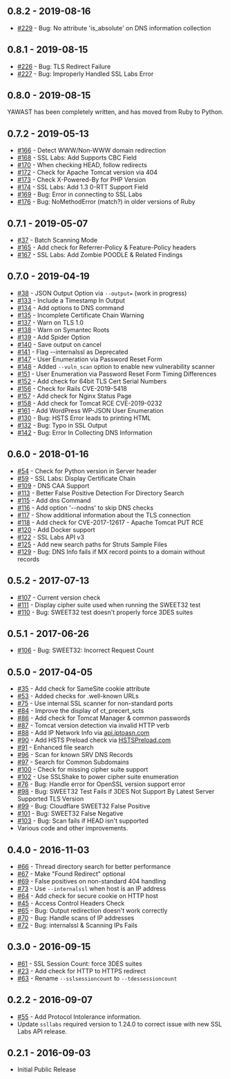 ## 0.8.2 - 2019-08-16

* [#229](https://github.com/adamcaudill/yawast/issues/229) - Bug: No attribute 'is_absolute' on DNS information collection

## 0.8.1 - 2019-08-15

* [#226](https://github.com/adamcaudill/yawast/issues/226) - Bug: TLS Redirect Failure
* [#227](https://github.com/adamcaudill/yawast/issues/227) - Bug: Improperly Handled SSL Labs Error

## 0.8.0 - 2019-08-15

YAWAST has been completely written, and has moved from Ruby to Python.

## 0.7.2 - 2019-05-13

* [#166](https://github.com/adamcaudill/yawast/issues/166) - Detect WWW/Non-WWW domain redirection
* [#168](https://github.com/adamcaudill/yawast/issues/168) - SSL Labs: Add Supports CBC Field
* [#170](https://github.com/adamcaudill/yawast/issues/170) - When checking HEAD, follow redirects
* [#172](https://github.com/adamcaudill/yawast/issues/172) - Check for Apache Tomcat version via 404
* [#173](https://github.com/adamcaudill/yawast/issues/173) - Check X-Powered-By for PHP Version
* [#174](https://github.com/adamcaudill/yawast/issues/174) - SSL Labs: Add 1.3 0-RTT Support Field
* [#169](https://github.com/adamcaudill/yawast/issues/169) - Bug: Error in connecting to SSL Labs
* [#176](https://github.com/adamcaudill/yawast/issues/176) - Bug: NoMethodError (match?) in older versions of Ruby

## 0.7.1 - 2019-05-07

* [#37](https://github.com/adamcaudill/yawast/issues/37) - Batch Scanning Mode
* [#165](https://github.com/adamcaudill/yawast/issues/165) - Add check for Referrer-Policy & Feature-Policy headers
* [#167](https://github.com/adamcaudill/yawast/issues/167) - SSL Labs: Add Zombie POODLE & Related Findings

## 0.7.0 - 2019-04-19

* [#38](https://github.com/adamcaudill/yawast/issues/38) - JSON Output Option via `--output=` (work in progress)
* [#133](https://github.com/adamcaudill/yawast/issues/133) - Include a Timestamp In Output
* [#134](https://github.com/adamcaudill/yawast/issues/134) - Add options to DNS command
* [#135](https://github.com/adamcaudill/yawast/issues/135) - Incomplete Certificate Chain Warning
* [#137](https://github.com/adamcaudill/yawast/issues/137) - Warn on TLS 1.0
* [#138](https://github.com/adamcaudill/yawast/issues/138) - Warn on Symantec Roots
* [#139](https://github.com/adamcaudill/yawast/issues/139) - Add Spider Option
* [#140](https://github.com/adamcaudill/yawast/issues/140) - Save output on cancel
* [#141](https://github.com/adamcaudill/yawast/issues/141) - Flag --internalssl as Deprecated
* [#147](https://github.com/adamcaudill/yawast/issues/147) - User Enumeration via Password Reset Form
* [#148](https://github.com/adamcaudill/yawast/issues/148) - Added `--vuln_scan` option to enable new vulnerability scanner
* [#151](https://github.com/adamcaudill/yawast/issues/151) - User Enumeration via Password Reset Form Timing Differences
* [#152](https://github.com/adamcaudill/yawast/issues/152) - Add check for 64bit TLS Cert Serial Numbers
* [#156](https://github.com/adamcaudill/yawast/issues/156) - Check for Rails CVE-2019-5418
* [#157](https://github.com/adamcaudill/yawast/issues/157) - Add check for Nginx Status Page
* [#158](https://github.com/adamcaudill/yawast/issues/158) - Add check for Tomcat RCE CVE-2019-0232
* [#161](https://github.com/adamcaudill/yawast/issues/161) - Add WordPress WP-JSON User Enumeration
* [#130](https://github.com/adamcaudill/yawast/issues/130) - Bug: HSTS Error leads to printing HTML
* [#132](https://github.com/adamcaudill/yawast/issues/132) - Bug: Typo in SSL Output
* [#142](https://github.com/adamcaudill/yawast/issues/142) - Bug: Error In Collecting DNS Information

## 0.6.0 - 2018-01-16

* [#54](https://github.com/adamcaudill/yawast/issues/54) - Check for Python version in Server header
* [#59](https://github.com/adamcaudill/yawast/issues/59) - SSL Labs: Display Certificate Chain
* [#109](https://github.com/adamcaudill/yawast/issues/109) - DNS CAA Support
* [#113](https://github.com/adamcaudill/yawast/issues/113) - Better False Positive Detection For Directory Search
* [#115](https://github.com/adamcaudill/yawast/issues/115) - Add dns Command
* [#116](https://github.com/adamcaudill/yawast/issues/116) - Add option '--nodns' to skip DNS checks
* [#117](https://github.com/adamcaudill/yawast/issues/117) - Show additional information about the TLS connection
* [#118](https://github.com/adamcaudill/yawast/issues/118) - Add check for CVE-2017-12617 - Apache Tomcat PUT RCE
* [#120](https://github.com/adamcaudill/yawast/issues/120) - Add Docker support
* [#122](https://github.com/adamcaudill/yawast/issues/122) - SSL Labs API v3
* [#125](https://github.com/adamcaudill/yawast/issues/125) - Add new search paths for Struts Sample Files
* [#129](https://github.com/adamcaudill/yawast/issues/129) - Bug: DNS Info fails if MX record points to a domain without records

## 0.5.2 - 2017-07-13

* [#107](https://github.com/adamcaudill/yawast/issues/107) - Current version check
* [#111](https://github.com/adamcaudill/yawast/issues/111) - Display cipher suite used when running the SWEET32 test
* [#110](https://github.com/adamcaudill/yawast/issues/110) - Bug: SWEET32 test doesn't properly force 3DES suites

## 0.5.1 - 2017-06-26

* [#106](https://github.com/adamcaudill/yawast/issues/106) - Bug: SWEET32: Incorrect Request Count

## 0.5.0 - 2017-04-05

* [#35](https://github.com/adamcaudill/yawast/issues/35) - Add check for SameSite cookie attribute
* [#53](https://github.com/adamcaudill/yawast/issues/53) - Added checks for .well-known URLs
* [#75](https://github.com/adamcaudill/yawast/issues/75) - Use internal SSL scanner for non-standard ports
* [#84](https://github.com/adamcaudill/yawast/issues/84) - Improve the display of ct_precert_scts
* [#86](https://github.com/adamcaudill/yawast/issues/86) - Add check for Tomcat Manager & common passwords
* [#87](https://github.com/adamcaudill/yawast/issues/87) - Tomcat version detection via invalid HTTP verb
* [#88](https://github.com/adamcaudill/yawast/issues/88) - Add IP Network Info via [api.iptoasn.com](https://api.iptoasn.com/)
* [#90](https://github.com/adamcaudill/yawast/issues/90) - Add HSTS Preload check via [HSTSPreload.com](https://hstspreload.com/)
* [#91](https://github.com/adamcaudill/yawast/issues/91) - Enhanced file search
* [#96](https://github.com/adamcaudill/yawast/issues/96) - Scan for known SRV DNS Records
* [#97](https://github.com/adamcaudill/yawast/issues/97) - Search for Common Subdomains
* [#100](https://github.com/adamcaudill/yawast/issues/100) - Check for missing cipher suite support
* [#102](https://github.com/adamcaudill/yawast/issues/102) - Use SSLShake to power cipher suite enumeration
* [#76](https://github.com/adamcaudill/yawast/issues/76) - Bug: Handle error for OpenSSL version support error
* [#98](https://github.com/adamcaudill/yawast/issues/98) - Bug: SWEET32 Test Fails if 3DES Not Support By Latest Server Supported TLS Version
* [#99](https://github.com/adamcaudill/yawast/issues/99) - Bug: Cloudflare SWEET32 False Positive
* [#101](https://github.com/adamcaudill/yawast/issues/101) - Bug: SWEET32 False Negative
* [#103](https://github.com/adamcaudill/yawast/issues/103) - Bug: Scan fails if HEAD isn't supported
* Various code and other improvements.

## 0.4.0 - 2016-11-03

* [#66](https://github.com/adamcaudill/yawast/issues/66) - Thread directory search for better performance
* [#67](https://github.com/adamcaudill/yawast/issues/67) - Make "Found Redirect" optional
* [#69](https://github.com/adamcaudill/yawast/issues/69) - False positives on non-standard 404 handling
* [#73](https://github.com/adamcaudill/yawast/issues/73) - Use `--internalssl` when host is an IP address
* [#64](https://github.com/adamcaudill/yawast/issues/64) - Add check for secure cookie on HTTP host
* [#45](https://github.com/adamcaudill/yawast/issues/45) - Access Control Headers Check
* [#65](https://github.com/adamcaudill/yawast/issues/65) - Bug: Output redirection doesn't work correctly
* [#70](https://github.com/adamcaudill/yawast/issues/70) - Bug: Handle scans of IP addresses
* [#72](https://github.com/adamcaudill/yawast/issues/72) - Bug: internalssl & Scanning IPs Fails

## 0.3.0 - 2016-09-15

* [#61](https://github.com/adamcaudill/yawast/issues/61) - SSL Session Count: force 3DES suites
* [#23](https://github.com/adamcaudill/yawast/issues/23) - Add check for HTTP to HTTPS redirect
* [#63](https://github.com/adamcaudill/yawast/issues/63) - Rename `--sslsessioncount` to `--tdessessioncount`

## 0.2.2 - 2016-09-07

* [#55](https://github.com/adamcaudill/yawast/issues/55) - Add Protocol Intolerance information. 
* Update `ssllabs` required version to 1.24.0 to correct issue with new SSL Labs API release.

## 0.2.1 - 2016-09-03

* Initial Public Release
